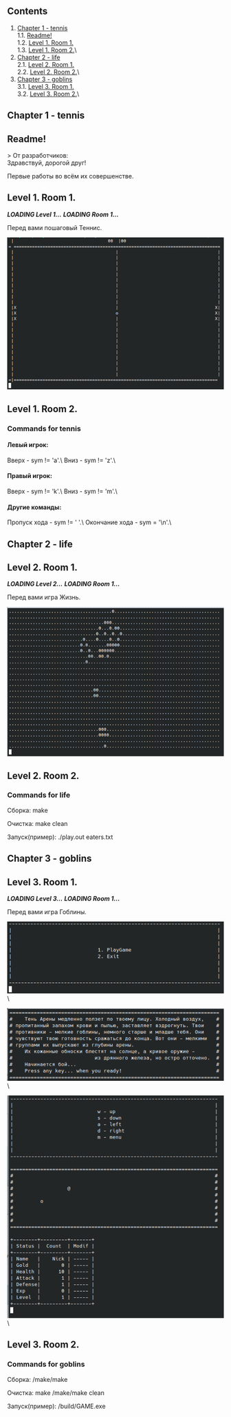 ## Contents

1. [Chapter 1 - tennis](#chapter-i) \
    1.1. [Readme!](#readme)\
    1.2. [Level 1. Room 1.](#level-1-room-1)\
    1.3. [Level 1. Room 2.](#level-1-room-2)\
2. [Chapter 2 - life](#chapter-i) \
    2.1. [Level 2. Room 1.](#level-2-room-1)\
    2.2. [Level 2. Room 2.](#level-2-room-2)\
3. [Chapter 3 - goblins](#chapter-i) \
    3.1. [Level 3. Room 1.](#level-3-room-1)\
    3.2. [Level 3. Room 2.](#level-3-room-2)\

## Chapter 1 - tennis

## Readme!

\>
От разработчиков: \
Здравствуй, дорогой друг!


Первые работы во всём их совершенстве.


## Level 1. Room 1.

***LOADING Level 1…***
***LOADING Room 1…***

Перед вами пошаговый Теннис.

![Иллюстрация к игре 1](images/tennis.png)

## Level 1. Room 2.

<h3 id="Commands" >Commands for tennis</h3>

<h4 id="left" >Левый игрок:</h4>
Вверх - sym != 'a'.\
Вниз - sym != 'z'.\
<h4 id="right" >Правый игрок:</h4>
Вверх - sym != 'k'.\
Вниз - sym != 'm'.\
<h4 id="other" >Другие команды:</h4>
Пропуск хода - sym != ' '.\
Окончание хода - sym = '\n'.\

## Chapter 2 - life

## Level 2. Room 1.

***LOADING Level 2…***
***LOADING Room 1…***

Перед вами игра Жизнь.

![Иллюстрация к игре 2](images/life.png)

## Level 2. Room 2.

<h3 id="Commands" >Commands for life</h3>

Сборка: make

Очистка: make clean

Запуск(пример): ./play.out eaters.txt

## Chapter 3 - goblins

## Level 3. Room 1.

***LOADING Level 3…***
***LOADING Room 1…***

Перед вами игра Гоблины.

![Иллюстрация к игре 3.1](images/goblins1.png)\

![Иллюстрация к игре 3.1](images/goblins2.png)\

![Иллюстрация к игре 3.1](images/goblins3.png)\

## Level 3. Room 2.

<h3 id="Commands" >Commands for goblins</h3>

Сборка: /make/make

Очистка: make /make/make clean

Запуск(пример): /build/GAME.exe

